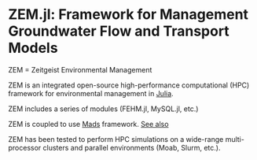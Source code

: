 ZEM.jl: Framework for Management Groundwater Flow and Transport Models
=======================================

ZEM = Zeitgeist Environmental Management

ZEM is an integrated open-source high-performance computational (HPC) framework for environmental management in [Julia](http://julialang.org).

ZEM includes a series of modules (FEHM.jl, MySQL.jl, etc.)

ZEM is coupled to use [Mads](http://mads.lanl.gov) framework. [See also](http://madsjulia.github.io)

ZEM has been tested to perform HPC simulations on a wide-range multi-processor clusters and parallel environments (Moab, Slurm, etc.).